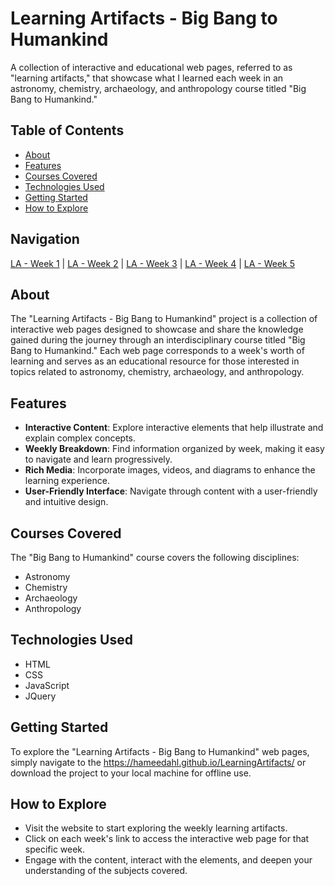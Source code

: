 # Learning Artifacts - Big Bang to Humankind

A collection of interactive and educational web pages, referred to as "learning artifacts," that showcase what I learned each week in an astronomy, chemistry, archaeology, and anthropology course titled "Big Bang to Humankind."
  
## Table of Contents

- [About](#about)
- [Features](#features)
- [Courses Covered](#courses-covered)
- [Technologies Used](#technologies-used)
- [Getting Started](#getting-started)
- [How to Explore](#how-to-explore)

## Navigation

[LA - Week 1](https://hameedahl.github.io/LearningArtifacts/LA0.html) | [LA - Week 2](https://hameedahl.github.io/LearningArtifacts/LA1.html) | [LA - Week 3](https://hameedahl.github.io/LearningArtifacts/LA2.html) | [LA - Week 4](https://hameedahl.github.io/LearningArtifacts/LA3.html) | [LA - Week 5](https://hameedahl.github.io/LearningArtifacts/LA0_CHEM.html)

## About

The "Learning Artifacts - Big Bang to Humankind" project is a collection of interactive web pages designed to showcase and share the knowledge gained during the journey through an interdisciplinary course titled "Big Bang to Humankind." Each web page corresponds to a week's worth of learning and serves as an educational resource for those interested in topics related to astronomy, chemistry, archaeology, and anthropology.

## Features

- **Interactive Content**: Explore interactive elements that help illustrate and explain complex concepts.
- **Weekly Breakdown**: Find information organized by week, making it easy to navigate and learn progressively.
- **Rich Media**: Incorporate images, videos, and diagrams to enhance the learning experience.
- **User-Friendly Interface**: Navigate through content with a user-friendly and intuitive design.

## Courses Covered

The "Big Bang to Humankind" course covers the following disciplines:

- Astronomy
- Chemistry
- Archaeology
- Anthropology

## Technologies Used

- HTML
- CSS
- JavaScript
- JQuery

## Getting Started

To explore the "Learning Artifacts - Big Bang to Humankind" web pages, simply navigate to the https://hameedahl.github.io/LearningArtifacts/ or download the project to your local machine for offline use.

## How to Explore

- Visit the website to start exploring the weekly learning artifacts.
- Click on each week's link to access the interactive web page for that specific week.
- Engage with the content, interact with the elements, and deepen your understanding of the subjects covered.
